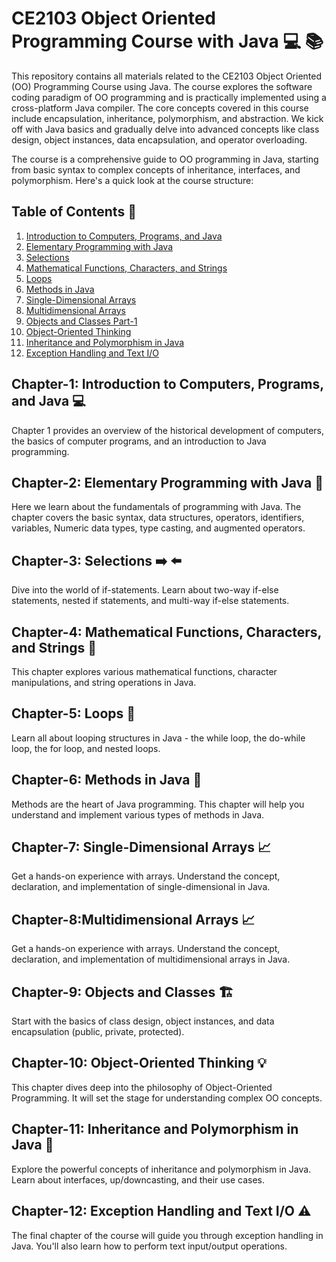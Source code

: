 # CE2103 Object Oriented Programming Course with Java :computer: :books:

This repository contains all materials related to the CE2103 Object Oriented (OO) Programming Course using Java. The course explores the software coding paradigm of OO programming and is practically implemented using a cross-platform Java compiler. The core concepts covered in this course include encapsulation, inheritance, polymorphism, and abstraction. We kick off with Java basics and gradually delve into advanced concepts like class design, object instances, data encapsulation, and operator overloading. 

The course is a comprehensive guide to OO programming in Java, starting from basic syntax to complex concepts of inheritance, interfaces, and polymorphism. Here's a quick look at the course structure:

## Table of Contents :bookmark_tabs:
1. [Introduction to Computers, Programs, and Java](#chapter-1)
2. [Elementary Programming with Java](#chapter-2)
3. [Selections](#chapter-3)
4. [Mathematical Functions, Characters, and Strings](#chapter-4)
5. [Loops](#chapter-5)
6. [Methods in Java](#chapter-6)
7. [Single-Dimensional Arrays](#chapter-7)
8. [Multidimensional Arrays](#chapter-8)
9. [Objects and Classes Part-1](#chapter-9)
10. [Object-Oriented Thinking](#chapter-10)
11. [Inheritance and Polymorphism in Java](#chapter-11)
12. [Exception Handling and Text I/O](#chapter-12)

## Chapter-1: Introduction to Computers, Programs, and Java :computer:

Chapter 1 provides an overview of the historical development of computers, the basics of computer programs, and an introduction to Java programming.

## Chapter-2: Elementary Programming with Java :baby:

Here we learn about the fundamentals of programming with Java. The chapter covers the basic syntax, data structures, operators, identifiers, variables, Numeric data types, type casting, and augmented operators.

## Chapter-3: Selections :arrow_right: :arrow_left:

Dive into the world of if-statements. Learn about two-way if-else statements, nested if statements, and multi-way if-else statements.

## Chapter-4: Mathematical Functions, Characters, and Strings :abacus:

This chapter explores various mathematical functions, character manipulations, and string operations in Java.

## Chapter-5: Loops :repeat:

Learn all about looping structures in Java - the while loop, the do-while loop, the for loop, and nested loops.

## Chapter-6: Methods in Java :wrench:

Methods are the heart of Java programming. This chapter will help you understand and implement various types of methods in Java.

## Chapter-7: Single-Dimensional Arrays :chart_with_upwards_trend:

Get a hands-on experience with arrays. Understand the concept, declaration, and implementation of single-dimensional  in Java.

## Chapter-8:Multidimensional Arrays :chart_with_upwards_trend:

Get a hands-on experience with arrays. Understand the concept, declaration, and implementation of multidimensional arrays in Java.

## Chapter-9: Objects and Classes :building_construction:

Start with the basics of class design, object instances, and data encapsulation (public, private, protected). 

## Chapter-10: Object-Oriented Thinking :bulb:

This chapter dives deep into the philosophy of Object-Oriented Programming. It will set the stage for understanding complex OO concepts.

## Chapter-11: Inheritance and Polymorphism in Java :dna:

Explore the powerful concepts of inheritance and polymorphism in Java. Learn about interfaces, up/downcasting, and their use cases.

## Chapter-12: Exception Handling and Text I/O :warning:

The final chapter of the course will guide you through exception handling in Java. You'll also learn how to perform text input/output operations.